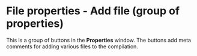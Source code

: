 # File properties - Add file (group of properties)

This is a group of buttons in the **Properties** window. The buttons add meta comments for adding various files to the compilation.